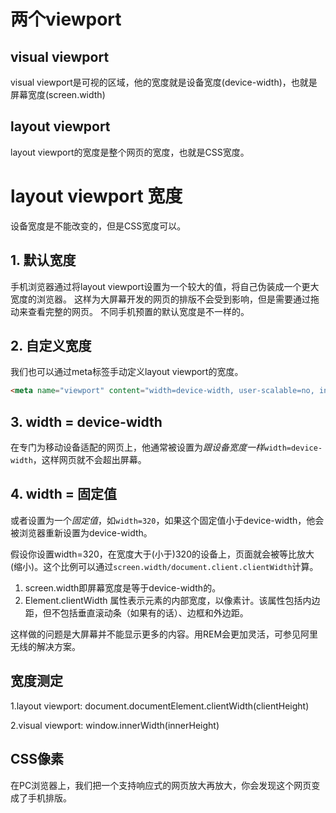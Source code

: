 # 两个viewport
## visual viewport
visual viewport是可视的区域，他的宽度就是设备宽度(device-width)，也就是屏幕宽度(screen.width)
## layout viewport
layout viewport的宽度是整个网页的宽度，也就是CSS宽度。

# layout viewport 宽度
设备宽度是不能改变的，但是CSS宽度可以。

## 1. 默认宽度
手机浏览器通过将layout viewport设置为一个较大的值，将自己伪装成一个更大宽度的浏览器。
这样为大屏幕开发的网页的排版不会受到影响，但是需要通过拖动来查看完整的网页。
不同手机预置的默认宽度是不一样的。

## 2. 自定义宽度
我们也可以通过meta标签手动定义layout viewport的宽度。
````html
<meta name="viewport" content="width=device-width, user-scalable=no, initial-scale=0.5"/>
````

## 3. width = device-width
在专门为移动设备适配的网页上，他通常被设置为*跟设备宽度一样*`width=device-width`，这样网页就不会超出屏幕。

## 4. width = 固定值
或者设置为一个*固定值*，如`width=320`，如果这个固定值小于device-width，他会被浏览器重新设置为device-width。

假设你设置width=320，在宽度大于(小于)320的设备上，页面就会被等比放大(缩小)。这个比例可以通过`screen.width/document.client.clientWidth`计算。

1. screen.width即屏幕宽度是等于device-width的。
2. Element.clientWidth 属性表示元素的内部宽度，以像素计。该属性包括内边距，但不包括垂直滚动条（如果有的话）、边框和外边距。

这样做的问题是大屏幕并不能显示更多的内容。用REM会更加灵活，可参见阿里无线的解决方案。

## 宽度测定
1.layout viewport:
document.documentElement.clientWidth(clientHeight)

2.visual viewport:
window.innerWidth(innerHeight)


## CSS像素
在PC浏览器上，我们把一个支持响应式的网页放大再放大，你会发现这个网页变成了手机排版。







